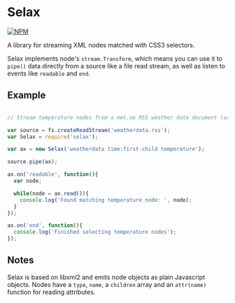 Selax
=====

[![NPM](https://nodei.co/npm/selax.png)](https://nodei.co/npm/selax/)

A library for streaming XML nodes matched with CSS3 selectors.

Selax implements node's `stream.Transform`, which means you can use it to `pipe()` data directly from a source like a file read stream, as well as listen to events like `readable` and `end`.

Example
-------

```javascript

// Stream temperature nodes from a met.no RSS weather data document (see: http://api.met.no/weatherapi/documentation )

var source = fs.createReadStream('weatherdata.rss');
var Selax = require('selax');

var ax = new Selax('weatherdata time:first-child temperature');

source.pipe(ax);

ax.on('readable', function(){
  var node;

  while(node = ax.read()){
    console.log('Found matching temperature node: ', node);
  }
});

ax.on('end', function(){
  console.log('Finished selecting temperature nodes');
});

```

Notes
-----

Selax is based on libxml2 and emits node objects as plain Javascript objects. Nodes have a `type`, `name`, a `children` array and an `attr(name)` function for reading attributes.